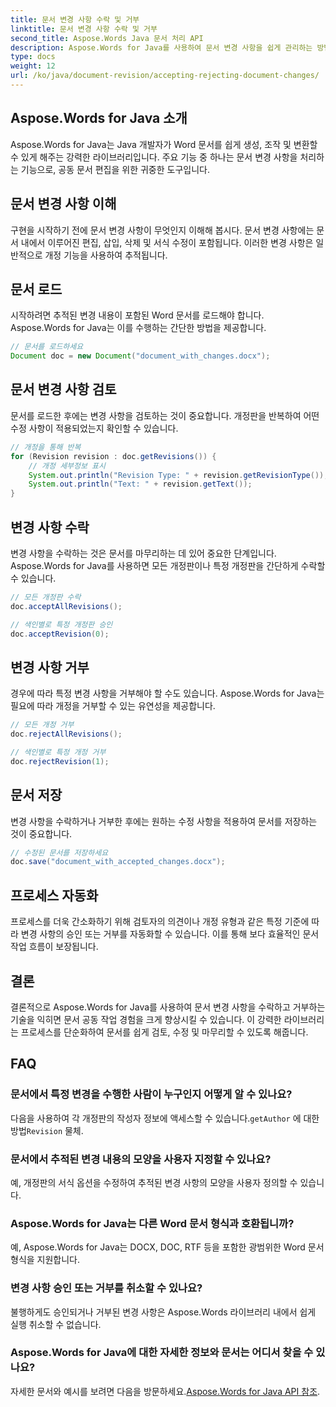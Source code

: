 ```yaml
---
title: 문서 변경 사항 수락 및 거부
linktitle: 문서 변경 사항 수락 및 거부
second_title: Aspose.Words Java 문서 처리 API
description: Aspose.Words for Java를 사용하여 문서 변경 사항을 쉽게 관리하는 방법을 알아보세요. 수정본을 원활하게 수락하고 거부합니다.
type: docs
weight: 12
url: /ko/java/document-revision/accepting-rejecting-document-changes/
---
```


## Aspose.Words for Java 소개

Aspose.Words for Java는 Java 개발자가 Word 문서를 쉽게 생성, 조작 및 변환할 수 있게 해주는 강력한 라이브러리입니다. 주요 기능 중 하나는 문서 변경 사항을 처리하는 기능으로, 공동 문서 편집을 위한 귀중한 도구입니다.

## 문서 변경 사항 이해

구현을 시작하기 전에 문서 변경 사항이 무엇인지 이해해 봅시다. 문서 변경 사항에는 문서 내에서 이루어진 편집, 삽입, 삭제 및 서식 수정이 포함됩니다. 이러한 변경 사항은 일반적으로 개정 기능을 사용하여 추적됩니다.

## 문서 로드

시작하려면 추적된 변경 내용이 포함된 Word 문서를 로드해야 합니다. Aspose.Words for Java는 이를 수행하는 간단한 방법을 제공합니다.

```java
// 문서를 로드하세요
Document doc = new Document("document_with_changes.docx");
```

## 문서 변경 사항 검토

문서를 로드한 후에는 변경 사항을 검토하는 것이 중요합니다. 개정판을 반복하여 어떤 수정 사항이 적용되었는지 확인할 수 있습니다.

```java
// 개정을 통해 반복
for (Revision revision : doc.getRevisions()) {
    // 개정 세부정보 표시
    System.out.println("Revision Type: " + revision.getRevisionType());
    System.out.println("Text: " + revision.getText());
}
```

## 변경 사항 수락

변경 사항을 수락하는 것은 문서를 마무리하는 데 있어 중요한 단계입니다. Aspose.Words for Java를 사용하면 모든 개정판이나 특정 개정판을 간단하게 수락할 수 있습니다.

```java
// 모든 개정판 수락
doc.acceptAllRevisions();

// 색인별로 특정 개정판 승인
doc.acceptRevision(0);
```

## 변경 사항 거부

경우에 따라 특정 변경 사항을 거부해야 할 수도 있습니다. Aspose.Words for Java는 필요에 따라 개정을 거부할 수 있는 유연성을 제공합니다.

```java
// 모든 개정 거부
doc.rejectAllRevisions();

// 색인별로 특정 개정 거부
doc.rejectRevision(1);
```

## 문서 저장

변경 사항을 수락하거나 거부한 후에는 원하는 수정 사항을 적용하여 문서를 저장하는 것이 중요합니다.

```java
// 수정된 문서를 저장하세요
doc.save("document_with_accepted_changes.docx");
```

## 프로세스 자동화

프로세스를 더욱 간소화하기 위해 검토자의 의견이나 개정 유형과 같은 특정 기준에 따라 변경 사항의 승인 또는 거부를 자동화할 수 있습니다. 이를 통해 보다 효율적인 문서 작업 흐름이 보장됩니다.

## 결론

결론적으로 Aspose.Words for Java를 사용하여 문서 변경 사항을 수락하고 거부하는 기술을 익히면 문서 공동 작업 경험을 크게 향상시킬 수 있습니다. 이 강력한 라이브러리는 프로세스를 단순화하여 문서를 쉽게 검토, 수정 및 마무리할 수 있도록 해줍니다.

## FAQ

### 문서에서 특정 변경을 수행한 사람이 누구인지 어떻게 알 수 있나요?

 다음을 사용하여 각 개정판의 작성자 정보에 액세스할 수 있습니다.`getAuthor` 에 대한 방법`Revision` 물체.

### 문서에서 추적된 변경 내용의 모양을 사용자 지정할 수 있나요?

예, 개정판의 서식 옵션을 수정하여 추적된 변경 사항의 모양을 사용자 정의할 수 있습니다.

### Aspose.Words for Java는 다른 Word 문서 형식과 호환됩니까?

예, Aspose.Words for Java는 DOCX, DOC, RTF 등을 포함한 광범위한 Word 문서 형식을 지원합니다.

### 변경 사항 승인 또는 거부를 취소할 수 있나요?

불행하게도 승인되거나 거부된 변경 사항은 Aspose.Words 라이브러리 내에서 쉽게 실행 취소할 수 없습니다.

### Aspose.Words for Java에 대한 자세한 정보와 문서는 어디서 찾을 수 있나요?

 자세한 문서와 예시를 보려면 다음을 방문하세요.[Aspose.Words for Java API 참조](https://reference.aspose.com/words/java/).